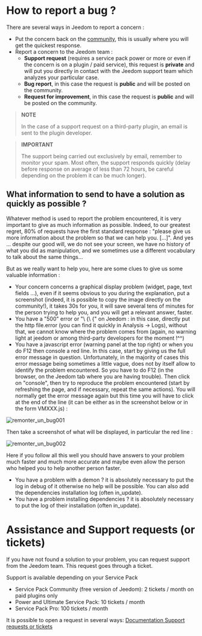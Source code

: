 # How to report a bug ?

There are several ways in Jeedom to report a concern :

- Put the concern back on the [community](https://community.jeedom.com), this is usually where you will get the quickest response.
- Report a concern to the Jeedom team :
  - **Support request** (requires a service pack power or more or even if the concern is on a plugin / paid service), this request is **private** and will put you directly in contact with the Jeedom support team which analyzes your particular case.
  - **Bug report**, in this case the request is **public** and will be posted on the community.
  - **Request for improvement**, in this case the request is **public** and will be posted on the community.

> **NOTE**
>
> In the case of a support request on a third-party plugin, an email is sent to the plugin developer.

> **IMPORTANT**
>
> The support being carried out exclusively by email, remember to monitor your spam. Most often, the support responds quickly (delay before response on average of less than 72 hours, be careful depending on the problem it can be much longer).

## What information to send to have a solution as quickly as possible ?

Whatever method is used to report the problem encountered, it is very important to give as much information as possible. Indeed, to our greatest regret, 80% of requests have the first standard response : "please give us more information about the problem so that we can help you. [...]". And yes ... despite our good will, we do not see your screen, we have no history of what you did as manipulation, and we sometimes use a different vocabulary to talk about the same things...

But as we really want to help you, here are some clues to give us some valuable information :

- Your concern concerns a graphical display problem (widget, page, text fields ...), even if it seems obvious to you during the explanation, put a screenshot (indeed, it is possible to copy the image directly on the community!), it takes 30s for you, it will save several tens of minutes for the person trying to help you, and you will get a relevant answer, faster.
- You have a "500" error or "\ {\ {" on Jeedom : in this case, directly put the http file.error (you can find it quickly in Analysis -> Logs), without that, we cannot know where the problem comes from (again, no warning light at jeedom or among third-party developers for the moment !^^)
- You have a javascript error (warning panel at the top right) or when you do F12 then console a red line. In this case, start by giving us the full error message in question. Unfortunately, in the majority of cases this error message being sometimes a little vague, does not by itself allow to identify the problem encountered. So you have to do F12 (in the browser, on the Jeedom tab where you are having trouble). Then click on "console", then try to reproduce the problem encountered (start by refreshing the page, and if necessary, repeat the same actions). You will normally get the error message again but this time you will have to click at the end of the line (it can be either as in the screenshot below or in the form VMXXX.js) :

![remonter_un_bug001](images/remonter_un_bug001.png)

Then take a screenshot of what will be displayed, in particular the red line :

![remonter_un_bug002](images/remonter_un_bug002.png)

Here if you follow all this well you should have answers to your problem much faster and much more accurate and maybe even allow the person who helped you to help another person faster.

- You have a problem with a demon ? it is absolutely necessary to put the log in debug of it otherwise no help will be possible. You can also add the dependencies installation log (often in\_update).
- You have a problem installing dependencies ? it is absolutely necessary to put the log of their installation (often in\_update).

# Assistance and Support requests (or tickets)

If you have not found a solution to your problem, you can request support from the Jeedom team. 
This request goes through a ticket. 

Support is available depending on your Service Pack
- Service Pack Community (free version of Jeedom): 2 tickets / month on paid plugins only
- Power and Ultimate Service Pack: 10 tickets / month
- Service Pack Pro: 100 tickets / month

It is possible to open a request in several ways:
[Documentation Support requests or tickets](https://doc.jeedom.com/en_US/premiers-pas/#Les%20demandes%20de%20support%20)
